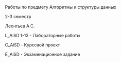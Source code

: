Работы по предмету Алгоритмы и структуры данных 

2-3 семестр

Леонтьев А.С.

L_AiSD 1-13 - Лабораторные работы

C_AiSD - Курсовой проект

E_AiSD - Экзаменационное задание
